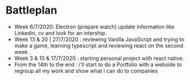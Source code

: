# Battleplan

- Week 6/7/2020: Electron (prepare watch) update information like Linkedin, cv and look for an intership.
- Week 13 & 20 | 27/7/2020 : reviewing Vanilla JavaScript and trying to make a game, learning typescript and reviewing react on the second week .
- Week 3 & 10 & 17/7/2020 : starting personal project with react native.
- From the 14th to the end : i'll start to do a Portfolio with a webside to regroup all my work and show what i can do to companies 